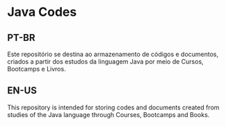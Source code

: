 # Java Codes #

## PT-BR ##

Este repositório se destina ao armazenamento de códigos e documentos, criados a partir dos estudos da linguagem Java por meio de Cursos, Bootcamps e Livros.

## EN-US ##

This repository is intended for storing codes and documents created from studies of the Java language through Courses, Bootcamps and Books.